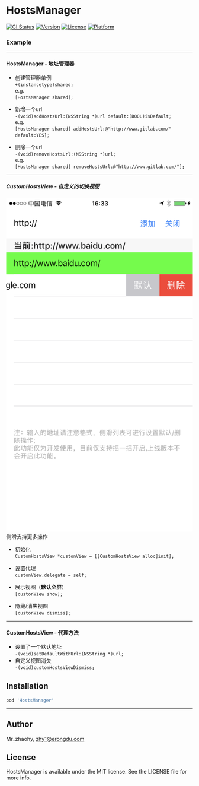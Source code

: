 # HostsManager

[![CI Status](http://img.shields.io/travis/Mr_zhaohy/HostsManager.svg?style=flat)](https://travis-ci.org/Mr_zhaohy/HostsManager)
[![Version](https://img.shields.io/cocoapods/v/HostsManager.svg?style=flat)](http://cocoapods.org/pods/HostsManager)
[![License](https://img.shields.io/cocoapods/l/HostsManager.svg?style=flat)](http://cocoapods.org/pods/HostsManager)
[![Platform](https://img.shields.io/cocoapods/p/HostsManager.svg?style=flat)](http://cocoapods.org/pods/HostsManager)

### Example
***
#### HostsManager - 地址管理器
- 创建管理器单例
<br >`+(instancetype)shared;`
<br >e.g.
<br >`[HostsManager shared];`

- 新增一个url
<br >`-(void)addHostsUrl:(NSString *)url default:(BOOL)isDefault;`
<br >e.g.
<br >`[HostsManager shared] addHostsUrl:@"http://www.gitlab.com/" default:YES];`

- 删除一个url
<br >`-(void)removeHostsUrl:(NSString *)url;`
<br >e.g.
<br >`[HostsManager shared] removeHostsUrl:@"http://www.gitlab.com/"];`

***
##### CustomHostsView - 自定义的切换视图
![Alt text](https://github.com/Mr-zhaohy/HostsManager/blob/master/IMG_0033.PNG?raw=true)
<br >侧滑支持更多操作

- 初始化
<br >`CustomHostsView *custonView = [[CustomHostsView alloc]init];`

- 设置代理
<br >`custonView.delegate = self;`

- 展示视图（**默认全屏**）
<br >`[custonView show];`

- 隐藏/消失视图
<br >`[custonView dismiss]; `

***
#### CustomHostsView - 代理方法
- 设置了一个默认地址
<br >`-(void)setDefaultWithUrl:(NSString *)url;`
- 自定义视图消失
<br >`-(void)customHostsViewDismiss;`

## Installation

```ruby
pod 'HostsManager'
```
---
## Author

Mr_zhaohy, zhy1@erongdu.com

## License

HostsManager is available under the MIT license. See the LICENSE file for more info.

